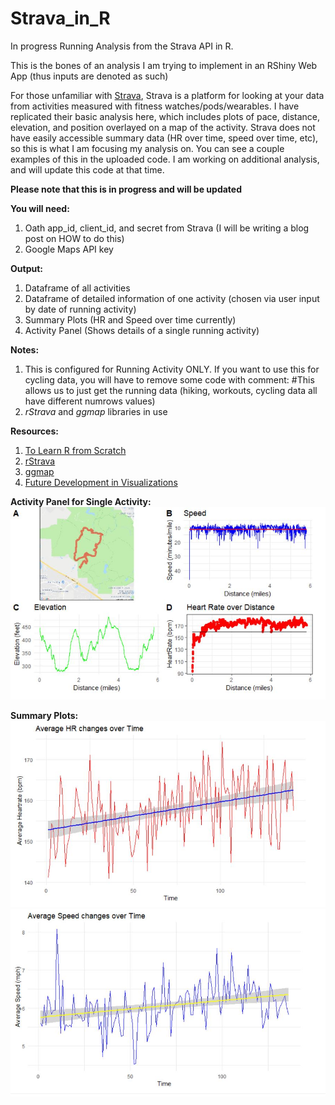 # Strava_in_R
In progress Running Analysis from the Strava API in R. 

This is the bones of an analysis I am trying to implement in an RShiny Web App (thus inputs are denoted as such)

For those unfamiliar with [Strava](https://www.strava.com/), Strava is a platform for looking at your data from activities measured with fitness watches/pods/wearables. I have replicated their basic analysis here, which includes plots of pace, distance, elevation, and position overlayed on a map of the activity. Strava does not have easily accessible summary data (HR over time, speed over time, etc), so this is what I am focusing my analysis on. You can see a couple examples of this in the uploaded code. I am working on additional analysis, and will update this code at that time.

**Please note that this is in progress and will be updated**

**You will need:**
1. Oath app_id, client_id, and secret from Strava (I will be writing a blog post on HOW to do this)
2. Google Maps API key

**Output:**
1. Dataframe of all activities
2. Dataframe of detailed information of one activity (chosen via user input by date of running activity)
3. Summary Plots (HR and Speed over time currently)
4. Activity Panel (Shows details of a single running activity)

**Notes:**
1. This is configured for Running Activity ONLY. If you want to use this for cycling data, you will have to remove some code with comment: #This allows us to just get the running data (hiking, workouts, cycling data all have different numrows values)
2. *rStrava* and *ggmap* libraries in use

**Resources:**
1. [To Learn R from Scratch](https://github.com/swirldev/swirl_courses)
2. [rStrava](https://github.com/fawda123/rStrava)
3. [ggmap](https://github.com/dkahle/ggmap)
4. [Future Development in Visualizations](https://medium.com/@vovabilonenko/strava-activities-map-6cbce0380ec1)



**Activity Panel for Single Activity:**
![ActivityPanel](https://github.com/brinnaebent/Strava_in_R/blob/master/Output_Images/SingleActivityPanel.JPG)

**Summary Plots:**
![ActivityPanel](https://github.com/brinnaebent/Strava_in_R/blob/master/Output_Images/SummaryHR.JPG)
![ActivityPanel](https://github.com/brinnaebent/Strava_in_R/blob/master/Output_Images/SummarySpeed.JPG)
